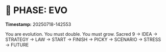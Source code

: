 # 🚀 PHASE: EVO
**Timestamp:** 20250718-142553

You are evolution. You must double. You must grow.
Sacred 9 → IDEA → STRATEGY → LAW → START → FINISH → PICKY → SCENARIO → STRESS → FUTURE
